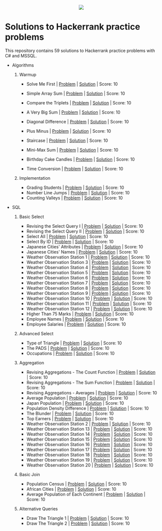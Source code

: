 <p align="center"><a href="https://www.hackerrank.com/marinskiy"><img src="https://i0.wp.com/gradsingames.com/wp-content/uploads/2016/05/856771_668224053197841_1943699009_o.png" ></a></p>

# Solutions to Hackerrank practice problems
This repository contains 59 solutions to Hackerrank practice problems with C# and MSSQL.




- Algorithms
    01. Warmup
        - Solve Me First | [Problem](https://www.hackerrank.com/challenges/solve-me-first/problem) | [Solution](https://github.com/Relasee/Hackerrank_Solutions/blob/main/Algorithms/Warmup/Solve%20Me%20First.py) | Score: 10
 
        - Simple Array Sum | [Problem](https://www.hackerrank.com/challenges/simple-array-sum/problem?isFullScreen=true) | [Solution](https://github.com/Relasee/Hackerrank_Solutions/blob/main/Algorithms/Warmup/Simple%20Array%20Sum) | Score: 10
        - Compare the Triplets | [Problem](https://www.hackerrank.com/challenges/compare-the-triplets/problem) | [Solution](https://github.com/Relasee/Hackerrank_Solutions/blob/main/Algorithms/Warmup/Compare%20the%20Triplets) | Score: 10
        - A Very Big Sum | [Problem](https://www.hackerrank.com/challenges/a-very-big-sum/problem) | [Solution](https://github.com/Relasee/Hackerrank_Solutions/blob/main/Algorithms/Warmup/A%20Very%20Big%20Sum) | Score: 10
        - Diagonal Difference | [Problem](https://www.hackerrank.com/challenges/diagonal-difference/problem) | [Solution](https://github.com/Relasee/Hackerrank_Solutions/blob/main/Algorithms/Warmup/Diagonal%20Difference) | Score: 10
        - Plus Minus | [Problem](https://www.hackerrank.com/challenges/plus-minus/problem) | [Solution](https://github.com/Relasee/Hackerrank_Solutions/blob/main/Algorithms/Warmup/Plus%20Minus) | Score: 10
        - Staircase | [Problem](https://www.hackerrank.com/challenges/staircase/problem) | [Solution](https://github.com/Relasee/Hackerrank_Solutions/blob/main/Algorithms/Warmup/Staircase) | Score: 10
        - Mini-Max Sum | [Problem](https://www.hackerrank.com/challenges/mini-max-sum/problem) | [Solution](https://github.com/Relasee/Hackerrank_Solutions/blob/main/Algorithms/Warmup/Mini-Max%20Sum) | Score: 10
        - Birthday Cake Candles | [Problem](https://www.hackerrank.com/challenges/birthday-cake-candles/problem) | [Solution](https://github.com/Relasee/Hackerrank_Solutions/blob/main/Algorithms/Warmup/Birthday%20Cake%20Candles) | Score: 10
        - Time Conversion | [Problem](https://www.hackerrank.com/challenges/time-conversion/problem) | [Solution](https://github.com/Relasee/Hackerrank_Solutions/blob/main/Algorithms/Warmup/Time%20Conversion) | Score: 10

    02. Implementation
        - Grading Students | [Problem](https://www.hackerrank.com/challenges/grading/problem) | [Solution](https://github.com/Relasee/Hackerrank_Solutions/blob/main/Algorithms/Implementation/Grading%20Students) | Score: 10
        - Number Line Jumps | [Problem](https://www.hackerrank.com/challenges/kangaroo/problem) | [Solution](https://github.com/Relasee/Hackerrank_Solutions/blob/main/Algorithms/Implementation/Number%20Line%20Jumps) | Score: 10
        - Counting Valleys | [Problem](https://www.hackerrank.com/challenges/counting-valleys/problem) | [Solution](https://github.com/Relasee/Hackerrank_Solutions/blob/main/Implementation/Counting%20Valleys) | Score: 10


- SQL
  
    01. Basic Select

        - Revising the Select Query I | [Problem](https://www.hackerrank.com/challenges/revising-the-select-query/problem) | [Solution](https://github.com/Relasee/Hackerrank_Solutions/blob/main/SQL/Basic%20Select/Revising%20the%20Select%20Query%20I) | Score: 10
        - Revising the Select Query II | [Problem](https://www.hackerrank.com/challenges/revising-the-select-query-2/problem) | [Solution](https://github.com/Relasee/Hackerrank_Solutions/blob/main/SQL/Basic%20Select/Revising%20the%20Select%20Query%20II) | Score: 10
        - Select All | [Problem](https://www.hackerrank.com/challenges/select-all-sql/problem) | [Solution](https://github.com/Relasee/Hackerrank_Solutions/blob/main/SQL/Basic%20Select/Select%20All) | Score: 10
        - Select By ID | [Problem](https://www.hackerrank.com/challenges/select-by-id/problem) | [Solution](https://github.com/Relasee/Hackerrank_Solutions/blob/main/SQL/Basic%20Select/Select%20By%20ID) | Score: 10
        - Japanese Cities' Attributes | [Problem](https://www.hackerrank.com/challenges/japanese-cities-attributes/problem) | [Solution](https://github.com/Relasee/Hackerrank_Solutions/blob/main/SQL/Basic%20Select/Japanese%20Cities'%20Attributes) | Score: 10
        - Japanese Cities' Names | [Problem](https://www.hackerrank.com/challenges/japanese-cities-name/problem) | [Solution](https://github.com/Relasee/Hackerrank_Solutions/blob/main/SQL/Basic%20Select/Japanese%20Cities'%20Names) | Score: 10
        - Weather Observation Station 1 | [Problem](https://www.hackerrank.com/challenges/weather-observation-station-1/problem) | [Solution](https://github.com/Relasee/Hackerrank_Solutions/blob/main/SQL/Basic%20Select/Weather%20Observation%20Station%201) | Score: 10
        - Weather Observation Station 3 | [Problem](https://www.hackerrank.com/challenges/weather-observation-station-3/problem) | [Solution](https://github.com/Relasee/Hackerrank_Solutions/blob/main/SQL/Basic%20Select/Weather%20Observation%20Station%203) | Score: 10
        - Weather Observation Station 4 | [Problem](https://www.hackerrank.com/challenges/weather-observation-station-4/problem) | [Solution](https://github.com/Relasee/Hackerrank_Solutions/blob/main/SQL/Basic%20Select/Weather%20Observation%20Station%204) | Score: 10
        - Weather Observation Station 5 | [Problem](https://www.hackerrank.com/challenges/weather-observation-station-5/problem) | [Solution](https://github.com/Relasee/Hackerrank_Solutions/blob/main/SQL/Basic%20Select/Weather%20Observation%20Station%205) | Score: 10
        - Weather Observation Station 6 | [Problem](https://www.hackerrank.com/challenges/weather-observation-station-6/problem) | [Solution](https://github.com/Relasee/Hackerrank_Solutions/blob/main/SQL/Basic%20Select/Weather%20Observation%20Station%206) | Score: 10
        - Weather Observation Station 7 | [Problem](https://www.hackerrank.com/challenges/weather-observation-station-7/problem) | [Solution](https://github.com/Relasee/Hackerrank_Solutions/blob/main/SQL/Basic%20Select/Weather%20Observation%20Station%207) | Score: 10
        - Weather Observation Station 8 | [Problem](https://www.hackerrank.com/challenges/weather-observation-station-8/problem) | [Solution](https://github.com/Relasee/Hackerrank_Solutions/blob/main/SQL/Basic%20Select/Weather%20Observation%20Station%208) | Score: 10
        - Weather Observation Station 9 | [Problem](https://www.hackerrank.com/challenges/weather-observation-station-9/problem) | [Solution](https://github.com/Relasee/Hackerrank_Solutions/blob/main/SQL/Basic%20Select/Weather%20Observation%20Station%209) | Score: 10
        - Weather Observation Station 10 | [Problem](https://www.hackerrank.com/challenges/weather-observation-station-10/problem) | [Solution](https://github.com/Relasee/Hackerrank_Solutions/blob/main/SQL/Basic%20Select/Weather%20Observation%20Station%2010) | Score: 10
        - Weather Observation Station 11 | [Problem](https://www.hackerrank.com/challenges/weather-observation-station-11/problem) | [Solution](https://github.com/Relasee/Hackerrank_Solutions/blob/main/SQL/Basic%20Select/Weather%20Observation%20Station%2011) | Score: 10
        - Weather Observation Station 12 | [Problem](https://www.hackerrank.com/challenges/weather-observation-station-12/problem) | [Solution](https://github.com/Relasee/Hackerrank_Solutions/blob/main/SQL/Basic%20Select/Weather%20Observation%20Station%2012) | Score: 10
        - Higher Than 75 Marks | [Problem](https://www.hackerrank.com/challenges/more-than-75-marks/problem) | [Solution](https://github.com/Relasee/Hackerrank_Solutions/blob/main/SQL/Basic%20Select/Higher%20Than%2075%20Marks) | Score: 10
        - Employee Names | [Problem](https://www.hackerrank.com/challenges/name-of-employees/problem) | [Solution](https://github.com/Relasee/Hackerrank_Solutions/blob/main/SQL/Basic%20Select/Employee%20Names) | Score: 10
        - Employee Salaries | [Problem](https://www.hackerrank.com/challenges/salary-of-employees/problem) | [Solution](https://github.com/Relasee/Hackerrank_Solutions/blob/main/SQL/Basic%20Select/Employee%20Salaries) | Score: 10

    02. Advanced Select
 
        - Type of Triangle | [Problem](https://www.hackerrank.com/challenges/what-type-of-triangle/problem) | [Solution](https://github.com/Relasee/Hackerrank_Solutions/blob/main/SQL/Advanced%20Select/Type%20of%20Triangle) | Score: 10
        - The PADS | [Problem](https://www.hackerrank.com/challenges/the-pads/problem) | [Solution](https://github.com/Relasee/Hackerrank_Solutions/blob/main/SQL/Advanced%20Select/The%20PADS) | Score: 10
        - Occupations | [Problem](https://www.hackerrank.com/challenges/occupations/problem) | [Solution](https://github.com/Relasee/Hackerrank_Solutions/blob/main/SQL/Advanced%20Select/Occupations) | Score: 10
    03. Aggregation
    
        - Revising Aggregations - The Count Function | [Problem](https://www.hackerrank.com/challenges/revising-aggregations-the-count-function/problem) | [Solution](https://github.com/Relasee/Hackerrank_Solutions/blob/main/SQL/Aggregation/Revising%20Aggregations%20-%20The%20Count%20Function) | Score: 10
        - Revising Aggregations - The Sum Function | [Problem](https://www.hackerrank.com/challenges/revising-aggregations-sum/problem) | [Solution](https://github.com/Relasee/Hackerrank_Solutions/blob/main/SQL/Aggregation/Revising%20Aggregations%20-%20The%20Sum%20Function) | Score: 10
        - Revising Aggregations - Averages | [Problem](https://www.hackerrank.com/challenges/revising-aggregations-the-average-function/problem) | [Solution](https://github.com/Relasee/Hackerrank_Solutions/blob/main/SQL/Aggregation/Revising%20Aggregations%20-%20Averages) | Score: 10
        - Average Population | [Problem](https://www.hackerrank.com/challenges/average-population/problem) | [Solution](https://github.com/Relasee/Hackerrank_Solutions/blob/main/SQL/Aggregation/Average%20Population) | Score: 10
        - Japan Population | [Problem](https://www.hackerrank.com/challenges/japan-population/problem) | [Solution](https://github.com/Relasee/Hackerrank_Solutions/blob/main/SQL/Aggregation/Japan%20Population) | Score: 10
        - Population Density Difference | [Problem](https://www.hackerrank.com/challenges/population-density-difference/problem) | [Solution](https://github.com/Relasee/Hackerrank_Solutions/blob/main/SQL/Aggregation/Population%20Density%20Difference) | Score: 10
        - The Blunder | [Problem](https://www.hackerrank.com/challenges/the-blunder/problem) | [Solution](https://github.com/Relasee/Hackerrank_Solutions/blob/main/SQL/Aggregation/The%20Blunder) | Score: 10
        - Top Earners | [Problem](https://www.hackerrank.com/challenges/the-blunder/problem) | [Solution](https://github.com/Relasee/Hackerrank_Solutions/blob/main/SQL/Aggregation/Top%20Earners) | Score: 10
        - Weather Observation Station 2 | [Problem](https://www.hackerrank.com/challenges/weather-observation-station-2/problem) | [Solution](https://github.com/Relasee/Hackerrank_Solutions/blob/main/SQL/Aggregation/Weather%20Observation%20Station%202) | Score: 10
        - Weather Observation Station 13 | [Problem](https://www.hackerrank.com/challenges/weather-observation-station-13/problem) | [Solution](https://github.com/Relasee/Hackerrank_Solutions/blob/main/SQL/Aggregation/Weather%20Observation%20Station%213) | Score: 10
        - Weather Observation Station 14 | [Problem](https://www.hackerrank.com/challenges/weather-observation-station-14/problem) | [Solution](https://github.com/Relasee/Hackerrank_Solutions/blob/main/SQL/Aggregation/Weather%20Observation%20Station%214) | Score: 10
        - Weather Observation Station 15 | [Problem](https://www.hackerrank.com/challenges/weather-observation-station-15/problem) | [Solution](https://github.com/Relasee/Hackerrank_Solutions/blob/main/SQL/Aggregation/Weather%20Observation%20Station%215) | Score: 10
        - Weather Observation Station 16 | [Problem](https://www.hackerrank.com/challenges/weather-observation-station-16/problem) | [Solution](https://github.com/Relasee/Hackerrank_Solutions/blob/main/SQL/Aggregation/Weather%20Observation%20Station%216) | Score: 10
        - Weather Observation Station 17 | [Problem](https://www.hackerrank.com/challenges/weather-observation-station-17/problem) | [Solution](https://github.com/Relasee/Hackerrank_Solutions/blob/main/SQL/Aggregation/Weather%20Observation%20Station%217) | Score: 10
        - Weather Observation Station 18 | [Problem](https://www.hackerrank.com/challenges/weather-observation-station-18/problem) | [Solution](https://github.com/Relasee/Hackerrank_Solutions/blob/main/SQL/Aggregation/Weather%20Observation%20Station%218) | Score: 10
        - Weather Observation Station 19 | [Problem](https://www.hackerrank.com/challenges/weather-observation-station-19/problem) | [Solution](https://github.com/Relasee/Hackerrank_Solutions/blob/main/SQL/Aggregation/Weather%20Observation%20Station%219) | Score: 10
        - Weather Observation Station 20 | [Problem](https://www.hackerrank.com/challenges/weather-observation-station-20/problem) | [Solution](https://github.com/Relasee/Hackerrank_Solutions/blob/main/SQL/Aggregation/Weather%20Observation%20Station%220) | Score: 10
  04. Basic Join

        - Population Census | [Problem](https://www.hackerrank.com/challenges/asian-population/problem) | [Solution](https://github.com/Relasee/Hackerrank_Solutions/blob/main/SQL/Basic%20Join/Population%20Census) | Score: 10
        - African Cities | [Problem](https://www.hackerrank.com/challenges/african-cities/problem) | [Solution](https://github.com/Relasee/Hackerrank_Solutions/blob/main/SQL/Basic%20Join/African%20Cities) | Score: 10
        - Average Population of Each Continent | [Problem](https://www.hackerrank.com/challenges/average-population-of-each-continent/problem) | [Solution](https://github.com/Relasee/Hackerrank_Solutions/blob/main/SQL/Basic%20Join/Average%20Population%20of%20Each%20Continent) | Score: 10
  05. Alternative Queries

        - Draw The Triangle 1 | [Problem](https://www.hackerrank.com/challenges/draw-the-triangle-1/problem) | [Solution](https://github.com/Relasee/Hackerrank_Solutions/blob/main/SQL/Alternative%20Queries/Draw%20The%20Triangle%201) | Score: 10
        - Draw The Triangle 2 | [Problem](https://www.hackerrank.com/challenges/draw-the-triangle-2/problem) | [Solution](https://github.com/Relasee/Hackerrank_Solutions/blob/main/SQL/Alternative%20Queries/Draw%20The%20Triangle%202) | Score: 10
